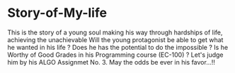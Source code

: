 # Story-of-My-life
This is the  story of a young soul making his way through hardships of life, achieving the unachievable
Will the young protagonist be able to get what he wanted in his life ?
Does he has the potential to do the impossible ?
Is he Worthy of Good Grades in his  Programming course (EC-100) ?
Let's judge him by his ALGO Assignmet No. 3.
May the odds be ever in his favor...!!

